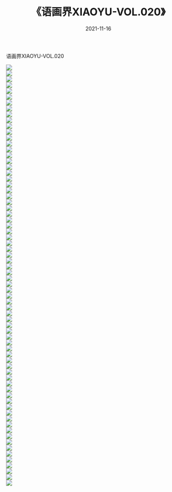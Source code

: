 ﻿---
layout: post
title:  《语画界XIAOYU-VOL.020》
date:   2021-11-16
img: http://imgx.orgx.ga/漏D/网络美图/2021/语画界XIAOYU-VOL.020/000.jpg
categories: [美女, 清纯, 唯美]
---

语画界XIAOYU-VOL.020

  ![](http://imgx.orgx.ga/漏D/网络美图/2021/语画界XIAOYU-VOL.020/001.jpg) <br> ![](http://imgx.orgx.ga/漏D/网络美图/2021/语画界XIAOYU-VOL.020/002.jpg) <br> ![](http://imgx.orgx.ga/漏D/网络美图/2021/语画界XIAOYU-VOL.020/003.jpg) <br> ![](http://imgx.orgx.ga/漏D/网络美图/2021/语画界XIAOYU-VOL.020/004.jpg) <br> ![](http://imgx.orgx.ga/漏D/网络美图/2021/语画界XIAOYU-VOL.020/005.jpg) <br> ![](http://imgx.orgx.ga/漏D/网络美图/2021/语画界XIAOYU-VOL.020/006.jpg) <br> ![](http://imgx.orgx.ga/漏D/网络美图/2021/语画界XIAOYU-VOL.020/007.jpg) <br> ![](http://imgx.orgx.ga/漏D/网络美图/2021/语画界XIAOYU-VOL.020/008.jpg) <br> ![](http://imgx.orgx.ga/漏D/网络美图/2021/语画界XIAOYU-VOL.020/009.jpg) <br> ![](http://imgx.orgx.ga/漏D/网络美图/2021/语画界XIAOYU-VOL.020/010.jpg) <br> ![](http://imgx.orgx.ga/漏D/网络美图/2021/语画界XIAOYU-VOL.020/011.jpg) <br> ![](http://imgx.orgx.ga/漏D/网络美图/2021/语画界XIAOYU-VOL.020/012.jpg) <br> ![](http://imgx.orgx.ga/漏D/网络美图/2021/语画界XIAOYU-VOL.020/013.jpg) <br> ![](http://imgx.orgx.ga/漏D/网络美图/2021/语画界XIAOYU-VOL.020/014.jpg) <br> ![](http://imgx.orgx.ga/漏D/网络美图/2021/语画界XIAOYU-VOL.020/015.jpg) <br> ![](http://imgx.orgx.ga/漏D/网络美图/2021/语画界XIAOYU-VOL.020/016.jpg) <br> ![](http://imgx.orgx.ga/漏D/网络美图/2021/语画界XIAOYU-VOL.020/017.jpg) <br> ![](http://imgx.orgx.ga/漏D/网络美图/2021/语画界XIAOYU-VOL.020/018.jpg) <br> ![](http://imgx.orgx.ga/漏D/网络美图/2021/语画界XIAOYU-VOL.020/019.jpg) <br> ![](http://imgx.orgx.ga/漏D/网络美图/2021/语画界XIAOYU-VOL.020/020.jpg) <br> ![](http://imgx.orgx.ga/漏D/网络美图/2021/语画界XIAOYU-VOL.020/021.jpg) <br> ![](http://imgx.orgx.ga/漏D/网络美图/2021/语画界XIAOYU-VOL.020/022.jpg) <br> ![](http://imgx.orgx.ga/漏D/网络美图/2021/语画界XIAOYU-VOL.020/023.jpg) <br> ![](http://imgx.orgx.ga/漏D/网络美图/2021/语画界XIAOYU-VOL.020/024.jpg) <br> ![](http://imgx.orgx.ga/漏D/网络美图/2021/语画界XIAOYU-VOL.020/025.jpg) <br> ![](http://imgx.orgx.ga/漏D/网络美图/2021/语画界XIAOYU-VOL.020/026.jpg) <br> ![](http://imgx.orgx.ga/漏D/网络美图/2021/语画界XIAOYU-VOL.020/027.jpg) <br> ![](http://imgx.orgx.ga/漏D/网络美图/2021/语画界XIAOYU-VOL.020/028.jpg) <br> ![](http://imgx.orgx.ga/漏D/网络美图/2021/语画界XIAOYU-VOL.020/029.jpg) <br> ![](http://imgx.orgx.ga/漏D/网络美图/2021/语画界XIAOYU-VOL.020/030.jpg) <br> ![](http://imgx.orgx.ga/漏D/网络美图/2021/语画界XIAOYU-VOL.020/031.jpg) <br> ![](http://imgx.orgx.ga/漏D/网络美图/2021/语画界XIAOYU-VOL.020/032.jpg) <br> ![](http://imgx.orgx.ga/漏D/网络美图/2021/语画界XIAOYU-VOL.020/033.jpg) <br> ![](http://imgx.orgx.ga/漏D/网络美图/2021/语画界XIAOYU-VOL.020/034.jpg) <br> ![](http://imgx.orgx.ga/漏D/网络美图/2021/语画界XIAOYU-VOL.020/035.jpg) <br> ![](http://imgx.orgx.ga/漏D/网络美图/2021/语画界XIAOYU-VOL.020/036.jpg) <br> ![](http://imgx.orgx.ga/漏D/网络美图/2021/语画界XIAOYU-VOL.020/037.jpg) <br> ![](http://imgx.orgx.ga/漏D/网络美图/2021/语画界XIAOYU-VOL.020/038.jpg) <br> ![](http://imgx.orgx.ga/漏D/网络美图/2021/语画界XIAOYU-VOL.020/039.jpg) <br> ![](http://imgx.orgx.ga/漏D/网络美图/2021/语画界XIAOYU-VOL.020/040.jpg) <br> ![](http://imgx.orgx.ga/漏D/网络美图/2021/语画界XIAOYU-VOL.020/041.jpg) <br> ![](http://imgx.orgx.ga/漏D/网络美图/2021/语画界XIAOYU-VOL.020/042.jpg) <br> ![](http://imgx.orgx.ga/漏D/网络美图/2021/语画界XIAOYU-VOL.020/043.jpg) <br> ![](http://imgx.orgx.ga/漏D/网络美图/2021/语画界XIAOYU-VOL.020/044.jpg) <br> ![](http://imgx.orgx.ga/漏D/网络美图/2021/语画界XIAOYU-VOL.020/045.jpg) <br> ![](http://imgx.orgx.ga/漏D/网络美图/2021/语画界XIAOYU-VOL.020/046.jpg) <br> ![](http://imgx.orgx.ga/漏D/网络美图/2021/语画界XIAOYU-VOL.020/047.jpg) <br> ![](http://imgx.orgx.ga/漏D/网络美图/2021/语画界XIAOYU-VOL.020/048.jpg) <br> ![](http://imgx.orgx.ga/漏D/网络美图/2021/语画界XIAOYU-VOL.020/049.jpg) <br> ![](http://imgx.orgx.ga/漏D/网络美图/2021/语画界XIAOYU-VOL.020/050.jpg) <br> ![](http://imgx.orgx.ga/漏D/网络美图/2021/语画界XIAOYU-VOL.020/051.jpg) <br> ![](http://imgx.orgx.ga/漏D/网络美图/2021/语画界XIAOYU-VOL.020/052.jpg) <br> ![](http://imgx.orgx.ga/漏D/网络美图/2021/语画界XIAOYU-VOL.020/053.jpg) <br> ![](http://imgx.orgx.ga/漏D/网络美图/2021/语画界XIAOYU-VOL.020/054.jpg) <br> ![](http://imgx.orgx.ga/漏D/网络美图/2021/语画界XIAOYU-VOL.020/055.jpg) <br> ![](http://imgx.orgx.ga/漏D/网络美图/2021/语画界XIAOYU-VOL.020/056.jpg) <br> ![](http://imgx.orgx.ga/漏D/网络美图/2021/语画界XIAOYU-VOL.020/057.jpg) <br> ![](http://imgx.orgx.ga/漏D/网络美图/2021/语画界XIAOYU-VOL.020/058.jpg) <br> ![](http://imgx.orgx.ga/漏D/网络美图/2021/语画界XIAOYU-VOL.020/059.jpg) <br> ![](http://imgx.orgx.ga/漏D/网络美图/2021/语画界XIAOYU-VOL.020/060.jpg) <br> ![](http://imgx.orgx.ga/漏D/网络美图/2021/语画界XIAOYU-VOL.020/061.jpg) <br> ![](http://imgx.orgx.ga/漏D/网络美图/2021/语画界XIAOYU-VOL.020/062.jpg) <br> ![](http://imgx.orgx.ga/漏D/网络美图/2021/语画界XIAOYU-VOL.020/063.jpg) <br> ![](http://imgx.orgx.ga/漏D/网络美图/2021/语画界XIAOYU-VOL.020/064.jpg) <br> ![](http://imgx.orgx.ga/漏D/网络美图/2021/语画界XIAOYU-VOL.020/065.jpg) <br> ![](http://imgx.orgx.ga/漏D/网络美图/2021/语画界XIAOYU-VOL.020/066.jpg) <br> ![](http://imgx.orgx.ga/漏D/网络美图/2021/语画界XIAOYU-VOL.020/067.jpg) <br> ![](http://imgx.orgx.ga/漏D/网络美图/2021/语画界XIAOYU-VOL.020/068.jpg) <br> ![](http://imgx.orgx.ga/漏D/网络美图/2021/语画界XIAOYU-VOL.020/069.jpg) <br> ![](http://imgx.orgx.ga/漏D/网络美图/2021/语画界XIAOYU-VOL.020/070.jpg) <br> ![](http://imgx.orgx.ga/漏D/网络美图/2021/语画界XIAOYU-VOL.020/071.jpg) <br> ![](http://imgx.orgx.ga/漏D/网络美图/2021/语画界XIAOYU-VOL.020/072.jpg) <br>